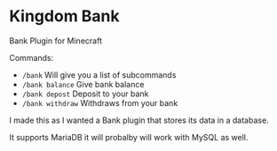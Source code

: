 # Kingdom Bank
Bank Plugin for Minecraft

Commands:
- `/bank` Will give you a list of subcommands
- `/bank balance` Give bank balance 
- `/bank depost` Deposit to your bank
- `/bank withdraw` Withdraws from your bank

I made this as I wanted a Bank plugin that stores its data in a database.

It supports MariaDB it will probalby will work with MySQL as well.
